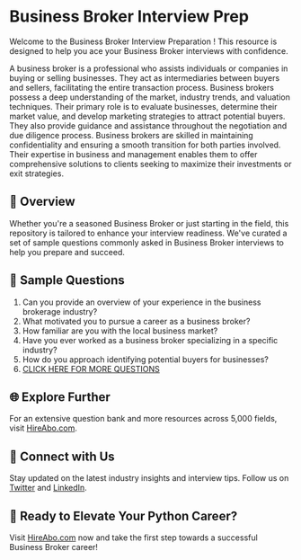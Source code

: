 # Business Broker Interview Prep

Welcome to the Business Broker Interview Preparation ! This resource is designed to help you ace your Business Broker interviews with confidence.

A business broker is a professional who assists individuals or companies in buying or selling businesses. They act as intermediaries between buyers and sellers, facilitating the entire transaction process. Business brokers possess a deep understanding of the market, industry trends, and valuation techniques. Their primary role is to evaluate businesses, determine their market value, and develop marketing strategies to attract potential buyers. They also provide guidance and assistance throughout the negotiation and due diligence process. Business brokers are skilled in maintaining confidentiality and ensuring a smooth transition for both parties involved. Their expertise in business and management enables them to offer comprehensive solutions to clients seeking to maximize their investments or exit strategies.

## 🚀 Overview

Whether you're a seasoned Business Broker or just starting in the field, this repository is tailored to enhance your interview readiness. We've curated a set of sample questions commonly asked in Business Broker interviews to help you prepare and succeed.

## 📝 Sample Questions

1. Can you provide an overview of your experience in the business brokerage industry?
2. What motivated you to pursue a career as a business broker?
3. How familiar are you with the local business market?
4. Have you ever worked as a business broker specializing in a specific industry?
5. How do you approach identifying potential buyers for businesses?
6. [CLICK HERE FOR MORE QUESTIONS](https://hireabo.com/job/1_4_31/Business%20Broker)

## 🌐 Explore Further

For an extensive question bank and more resources across 5,000 fields, visit [HireAbo.com](https://www.hireabo.com).

## 📱 Connect with Us

Stay updated on the latest industry insights and interview tips. Follow us on [Twitter](https://twitter.com/hireabo) and [LinkedIn](https://www.linkedin.com/in/hire-abo-3609972a8/).

## 🚀 Ready to Elevate Your Python Career?

Visit [HireAbo.com](https://www.hireabo.com) now and take the first step towards a successful Business Broker career!